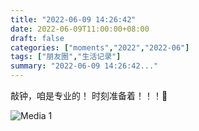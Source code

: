 ```yaml
---
title: "2022-06-09 14:26:42"
date: 2022-06-09T11:00:00+08:00
draft: false
categories: ["moments","2022","2022-06"]
tags: ["朋友圈","生活记录"]
summary: "2022-06-09 14:26:42..."
---
```


敲钟，咱是专业的！
​时刻准备着！！！🤪

![Media 1](/Moments/photos/2022-06-09/202206091426420.jpg)

